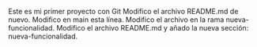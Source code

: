 Este es mi primer proyecto con Git
Modifico el archivo README.md de nuevo. Modifico en main esta línea. Modifico el archivo en la rama nueva-funcionalidad.
Modifico el archivo README.md y añado la nueva sección: nueva-funcionalidad.